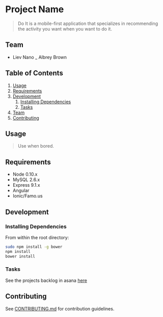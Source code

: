 # Project Name

 > Do It is a mobile-first application that specializes in recommending the activity you want when you want to do it. 

## Team 

- Liev Nano 
_ Albrey Brown

## Table of Contents

1. [Usage](#Usage)
1. [Requirements](#requirements)
1. [Development](#development)
    1. [Installing Dependencies](#installing-dependencies)
    1. [Tasks](#tasks)
1. [Team](#team)
1. [Contributing](#contributing)

## Usage

> Use when bored.

## Requirements

- Node 0.10.x
- MySQL 2.6.x
- Express 9.1.x
- Angular
- Ionic/Famo.us

## Development

### Installing Dependencies

From within the root directory:

```sh
sudo npm install -g bower
npm install
bower install
```

### Tasks

See the projects backlog in asana [here](https://LINKTOYOURASANA.com)


## Contributing

See [CONTRIBUTING.md](CONTRIBUTING.md) for contribution guidelines.
